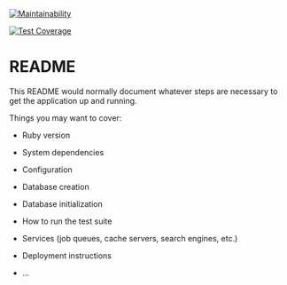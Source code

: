 [![Maintainability](https://api.codeclimate.com/v1/badges/cafd24c8c7ff2df49782/maintainability)](https://codeclimate.com/github/EricRoos/monopoly_revamp/maintainability)

[![Test Coverage](https://api.codeclimate.com/v1/badges/cafd24c8c7ff2df49782/test_coverage)](https://codeclimate.com/github/EricRoos/monopoly_revamp/test_coverage)

# README

This README would normally document whatever steps are necessary to get the
application up and running.

Things you may want to cover:

* Ruby version

* System dependencies

* Configuration

* Database creation

* Database initialization

* How to run the test suite

* Services (job queues, cache servers, search engines, etc.)

* Deployment instructions

* ...
